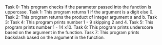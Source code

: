 Task 0: This program checks if the parameter passed into the function is uppercase.
Task 1: This program returns 1 if the argument is a digit else 0.
Task 2: This program returns the product of integer argument a and b.
Task 3:
Task 4: This program prints number  1 - 9 skipping 2 and 4.
Task 5: This program prints number 1 - 14 x10.
Task 6: This program prints underscore based on the argument in the function.
Task 7: This program prints backslash based on the argument in the function.
